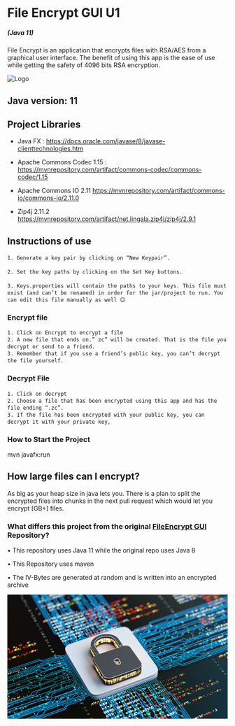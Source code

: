 # File Encrypt GUI U1 
##### (Java 11)
File Encrypt is an application that encrypts files with RSA/AES from a graphical user interface. 
The benefit of using this app is the ease of use while getting the safety of 4096 bits RSA encryption. 


![Logo](https://github.com/pwgit-create/FileEncryptGui/blob/main/img/java_coffe.jpg?raw=true)

## Java version: 11

## Project Libraries

* Java FX : https://docs.oracle.com/javase/8/javase-clienttechnologies.htm

* Apache Commons Codec 1.15 : https://mvnrepository.com/artifact/commons-codec/commons-codec/1.15

* Apache Commons IO 2.11 https://mvnrepository.com/artifact/commons-io/commons-io/2.11.0

* Zip4j 2.11.2 https://mvnrepository.com/artifact/net.lingala.zip4j/zip4j/2.9.1




## Instructions of use
    1. Generate a key pair by clicking on “New Keypair”.

    2. Set the key paths by clicking on the Set Key buttons.

    3. Keys.properties will contain the paths to your keys. This file must exist (and can’t be renamed) in order for the jar/project to run. You can edit this file manually as well 😊 



### Encrypt file

    1. Click on Encrypt to encrypt a file
    2. A new file that ends on.” zc” will be created. That is the file you decrypt or send to a friend.
    3. Remember that if you use a friend’s public key, you can’t decrypt the file yourself.


### Decrypt File
    1. Click on decrypt 
    2. Choose a file that has been encrypted using this app and has the file ending “.zc”. 
    3. If the file has been encrypted with your public key, you can decrypt it with your private key,

### How to Start the Project 

mvn javafx:run


##  How large files can I encrypt?
As big as your heap size in java lets you. 
There is a plan to split the encrypted files into chunks in the next pull request which would let you encrypt [GB+] files.

### What differs this project from the original [FileEncrypt GUI](https://github.com/pwgit-create/FileEncryptGui) Repository?
•	This repository uses Java 11 while the original repo uses Java 8

•	This Repository uses maven

•	The IV-Bytes are generated at random and is written into an encrypted archive 

![Logo](https://github.com/pwgit-create/FileEncryptGui/blob/main/img/fileEncrypt_small.jpg?raw=true)

